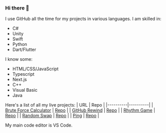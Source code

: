 ### Hi there 👋

<!--
**arbusam/arbusam** is a ✨ _special_ ✨ repository because its `README.md` (this file) appears on your GitHub profile.

Here are some ideas to get you started:

- 🔭 I’m currently working on ...
- 🌱 I’m currently learning ...
- 👯 I’m looking to collaborate on ...
- 🤔 I’m looking for help with ...
- 💬 Ask me about ...
- 📫 How to reach me: ...
- 😄 Pronouns: ...
- ⚡ Fun fact: ...
-->

I use GitHub all the time for my projects in various languages.
I am skilled in:
- C#
- Unity
- Swift
- Python
- Dart/Flutter

I know some:
- HTML/CSS/JavaScript
- Typescript
- Next.js
- C++
- Visual Basic
- Java

Here's a list of all my live projects:
| URL | Repo |
|----------|----------|
| [Brute Force Calculator](https://brute-force.arhan.tech/) | [Repo](https://github.com/arbusam/Brute-Force-Calculator) |
| [GitHub Rewind](https://github-rewind.arhan.tech/) | [Repo](https://github.com/arbusam/github-rewind/) |
| [Rhythm Game](https://rhythm.arhan.tech/) | [Repo](https://github.com/arbusam/rhythm-game/) |
| [Random Swap](https://github.com/arbusam/Random-Swap/releases) | [Repo](https://github.com/arbusam/Random-Swap/) |
| [Ping](https://ping.arhan.tech) | [Repo](https://github.com/arbusam/Ping/) |

My main code editor is VS Code.
